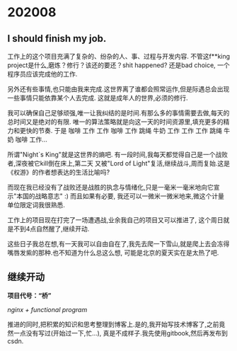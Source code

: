 # 202008

## I should finish my job.

工作上的这个项目充满了复杂的、纷杂的人、事、过程与开发内容.
不管这f**king project是什么,磨炼？修行？该还的要还？shit happened? 还是bad choice,
一个程序员应该完成他的工作.

另外还有些事情,也只能由我来完成.这世界离了谁都会照常运作,但是际遇总会出现一些事情只能依靠某个人去完成.
这就是成年人的世界,必须的修行.

我可以确保自己足够顽强,唯一让我纠结的是时间.有那么多的事情需要去做,每天的总时间又是绝对的有限.
唯一的算法策略就是向这一天的时间资源里,填充更多的精力和更快的节奏.
于是
咖啡 工作 工作 咖啡 工作 跳绳 牛奶 工作 工作 工作 跳绳 牛奶 咖啡 工作...

所谓"Night`s King"就是这世界的熵吧. 有一段时间,我每天都觉得自己是一个战败者,深夜被它kill倒在床上,第二天
又被"Lord of Light"复活,继续战斗,周而复始.这是《权游》的作者想表达的生活比喻吗?

而现在我已经没有了战败还是战胜的执念与情绪化,只是一毫米一毫米地向它宣示"本国的战略意志" :) 而且如果有必要,
我还可以一微米一微米地来,微这个计量单位限定词我很熟悉.

工作上的项目现在打完了一场遭遇战,业余我自己的项目又可以推进了, 这个周日就是不到4点自然醒了,继续开动.

这些日子我总在想,有一天我可以自由自在了,我先去爬一下雪山,就是爬上去会冻得嘴唇发紫的那种.也不知道为什么总这么想,
可能是北京的夏天实在是太热了吧.

## 继续开动

**项目代号：“桥”**

*nginx + functional program*

推进的同时,把积累的知识和思考整理到博客上.是的,我开始写技术博客了,之前竟然一点没有写过(开始过一下,忙...),
真是不成样子.我先使用gitbook,然后再发布到csdn.
